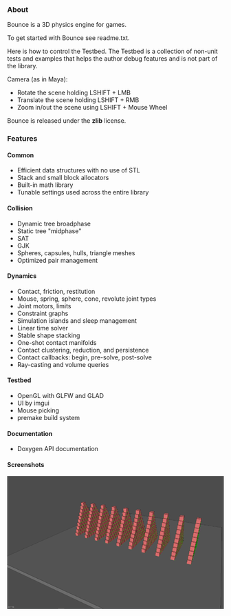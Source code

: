### About

Bounce is a 3D physics engine for games.

To get started with Bounce see readme.txt.

Here is how to control the Testbed. The Testbed is a collection of non-unit tests and examples that helps the author debug features and is not part of the library.

Camera (as in Maya):

* Rotate the scene holding LSHIFT + LMB
* Translate the scene holding LSHIFT + RMB
* Zoom in/out the scene using LSHIFT + Mouse Wheel

Bounce is released under the <b>zlib</b> license.

### Features

#### Common

* Efficient data structures with no use of STL
* Stack and small block allocators
* Built-in math library
* Tunable settings used across the entire library

#### Collision

* Dynamic tree broadphase
* Static tree "midphase"
* SAT
* GJK
* Spheres, capsules, hulls, triangle meshes
* Optimized pair management

#### Dynamics

* Contact, friction, restitution
* Mouse, spring, sphere, cone, revolute joint types
* Joint motors, limits
* Constraint graphs
* Simulation islands and sleep management
* Linear time solver
* Stable shape stacking
* One-shot contact manifolds
* Contact clustering, reduction, and persistence
* Contact callbacks: begin, pre-solve, post-solve
* Ray-casting and volume queries

#### Testbed
	
* OpenGL with GLFW and GLAD
* UI by imgui
* Mouse picking
* premake build system

#### Documentation

* Doxygen API documentation</li>

#### Screenshots

![screenshot 1](/screenshots/a.png?raw=true)
